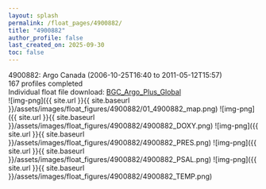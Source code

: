 ```yaml
---
layout: splash
permalink: /float_pages/4900882/
title: "4900882"
author_profile: false
last_created_on: 2025-09-30
toc: false
---
```

 
4900882: Argo Canada (2006-10-25T16:40 to 2011-05-12T15:57)\
167 profiles completed\
Individual float file download: [BGC_Argo_Plus_Global](https://ftp.soest.hawaii.edu/bgc_argo_plus/Individual_Floats/outliers_removed/4900882_Sprof_processed.nc)\
![img-png]({{ site.url }}{{ site.baseurl }}/assets/images/float_figures/4900882/01_4900882_map.png)
![img-png]({{ site.url }}{{ site.baseurl }}/assets/images/float_figures/4900882/4900882_DOXY.png)
![img-png]({{ site.url }}{{ site.baseurl }}/assets/images/float_figures/4900882/4900882_PRES.png)
![img-png]({{ site.url }}{{ site.baseurl }}/assets/images/float_figures/4900882/4900882_PSAL.png)
![img-png]({{ site.url }}{{ site.baseurl }}/assets/images/float_figures/4900882/4900882_TEMP.png)
